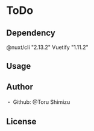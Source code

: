 # ToDo

## Dependency

@nuxt/cli "2.13.2"
Vuetify "1.11.2"
## Usage

## Author

・ Github: @Toru Shimizu
## License
